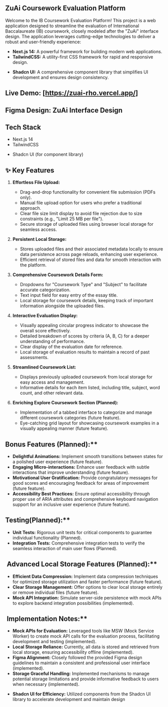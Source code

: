 ##  ZuAi Coursework Evaluation Platform

Welcome to the IB Coursework Evaluation Platform! This project is a web application designed to streamline the evaluation of International Baccalaureate (IB) coursework, closely modeled after the "ZuAi" interface design. The application leverages cutting-edge technologies to deliver a robust and user-friendly experience:

* **Next.js 14:** A powerful framework for building modern web applications.
* **TailwindCSS:** A utility-first CSS framework for rapid and responsive design.
<!-- * **Zustand:** A lightweight state management solution for managing application state effectively. -->
* **Shadcn UI:** A comprehensive component library that simplifies UI development and ensures design consistency.

##  Live Demo: [https://zuai-rho.vercel.app/]

##  Figma Design: ZuAi Interface Design

##  Tech Stack

* Next.js 14
* TailwindCSS
<!-- * Zustand (for state management) -->
* Shadcn UI (for component library)

## ✨ Key Features

1. **Effortless File Upload:**
    * Drag-and-drop functionality for convenient file submission (PDFs only).
    * Manual file upload option for users who prefer a traditional approach.
    * Clear file size limit display to avoid file rejection due to size constraints (e.g., "Limit 25 MB per file").
    * Secure storage of uploaded files using browser local storage for seamless access.

2. **Persistent Local Storage:**
    * Stores uploaded files and their associated metadata locally to ensure data persistence across page reloads, enhancing user experience.
    * Efficient retrieval of stored files and data for smooth interaction with the platform.

3. **Comprehensive Coursework Details Form:**
    * Dropdowns for "Coursework Type" and "Subject" to facilitate accurate categorization.
    * Text input field for easy entry of the essay title.
    * Local storage for coursework details, keeping track of important information alongside the uploaded files.

4. **Interactive Evaluation Display:**
    * Visually appealing circular progress indicator to showcase the overall score effectively.
    * Detailed breakdown of scores by criteria (A, B, C) for a deeper understanding of performance.
    * Clear display of the evaluation date for reference.
    * Local storage of evaluation results to maintain a record of past assessments.

5. **Streamlined Coursework List:**
    * Displays previously uploaded coursework from local storage for easy access and management.
    * Informative details for each item listed, including title, subject, word count, and other relevant data.

6. **Enriching Explore Coursework Section (Planned):**
    * Implementation of a tabbed interface to categorize and manage different coursework categories (future feature).
    * Eye-catching grid layout for showcasing coursework examples in a visually appealing manner (future feature).

##  Bonus Features (Planned):**

* **Delightful Animations:** Implement smooth transitions between states for a polished user experience (future feature).
* **Engaging Micro-interactions:** Enhance user feedback with subtle interactions that improve understanding (future feature).
* **Motivational User Gratification:** Provide congratulatory messages for good scores and encouraging feedback for areas of improvement (future feature).
* **Accessibility Best Practices:** Ensure optimal accessibility through proper use of ARIA attributes and comprehensive keyboard navigation support for an inclusive user experience (future feature).

##  Testing(Planned):**

* **Unit Tests:** Rigorous unit tests for critical components to guarantee individual functionality (Planned).
* **Integration Tests:** Comprehensive integration tests to verify the seamless interaction of main user flows (Planned).

## ️ Advanced Local Storage Features (Planned):**

* **Efficient Data Compression:** Implement data compression techniques for optimized storage utilization and faster performance (future feature).
* **Clear Storage Management:** Offer options to clear local storage entirely or remove individual files (future feature).
* **Mock API Integration:** Simulate server-side persistence with mock APIs to explore backend integration possibilities (implemented).

## ️ Implementation Notes:**

* **Mock APIs for Evaluation:** Leveraged tools like MSW (Mock Service Worker) to create mock API calls for the evaluation process, facilitating development and testing (implemented).
* **Local Storage Reliance:** Currently, all data is stored and retrieved from local storage, ensuring accessibility offline (implemented).
* **Figma Alignment:** Closely followed the provided Figma design guidelines to maintain a consistent and professional user interface (implemented).
* **Storage Graceful Handling:** Implemented mechanisms to manage potential storage limitations and provide informative feedback to users when necessary (implemented).
<!-- * **Zustand for State Management:** Effective use of Zustand to simplify the management of application state across components (implemented). -->
* **Shadcn UI for Efficiency:** Utilized components from the Shadcn UI library to accelerate development and maintain design
